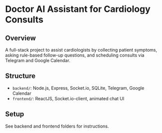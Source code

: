 # Doctor AI Assistant for Cardiology Consults

## Overview

A full-stack project to assist cardiologists by collecting patient symptoms, asking rule-based follow-up questions, and scheduling consults via Telegram and Google Calendar.

## Structure

- `backend/`: Node.js, Express, Socket.io, SQLite, Telegram, Google Calendar
- `frontend/`: ReactJS, Socket.io-client, animated chat UI

## Setup

See backend and frontend folders for instructions.
